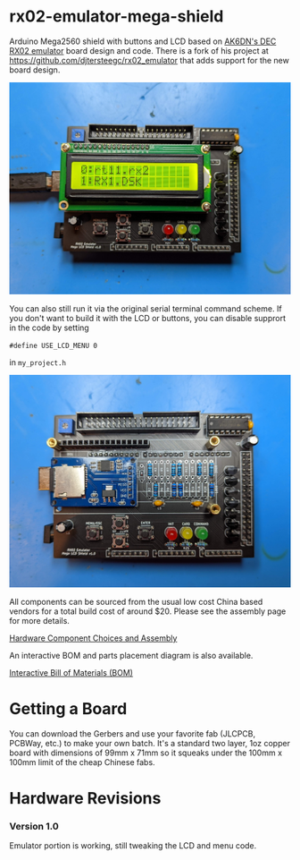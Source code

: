 # rx02-emulator-mega-shield

Arduino Mega2560 shield with buttons and LCD based on [AK6DN's DEC RX02 emulator](https://github.com/AK6DN/rx02_emulator) board design and code.  There is a fork of his project at  https://github.com/djtersteegc/rx02_emulator that adds support for the new board design.

![rx02-1](docs/RX02-1.jpg)

You can also still run it via the original serial terminal command scheme.  If you don't want to build it with the LCD or buttons, you can disable supprort in the code by setting 

`#define USE_LCD_MENU 0`

in `my_project.h`

![rx02-2](docs/RX02-2.jpg)

All components can be sourced from the usual low cost China based vendors for a total build cost of around $20.  Please see the assembly page for more details.

[Hardware Component Choices and Assembly](https://djtersteegc.github.io/rx02-emulator-mega-shield/assembly.html)

An interactive BOM and parts placement diagram is also available.

[Interactive Bill of Materials (BOM)](https://djtersteegc.github.io/rx02-emulator-mega-shield/ibom.html)

# Getting a Board

You can download the Gerbers and use your favorite fab (JLCPCB, PCBWay, etc.) to make your own batch.  It's a standard two layer, 1oz copper board with dimensions of 99mm x 71mm so it squeaks under the 100mm x 100mm limit of the cheap Chinese fabs.

# Hardware Revisions

### Version 1.0

Emulator portion is working, still tweaking the LCD and menu code.
